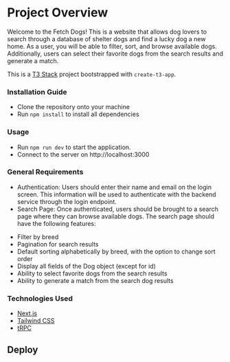 # Project Overview

Welcome to the Fetch Dogs! This is a website that allows dog lovers to search through a database of shelter dogs and find a lucky dog a new home. As a user, you will be able to filter, sort, and browse available dogs. Additionally, users can select their favorite dogs from the search results and generate a match.

This is a [T3 Stack](https://create.t3.gg/) project bootstrapped with `create-t3-app`.

### Installation Guide

- Clone the repository onto your machine
- Run `npm install` to install all dependencies

### Usage

- Run `npm run dev` to start the application.
- Connect to the server on http://localhost:3000

### General Requirements

- Authentication: Users should enter their name and email on the login screen. This information will be used to authenticate with the backend service through the login endpoint.
- Search Page: Once authenticated, users should be brought to a search page where they can browse available dogs. The search page should have the following features:

* Filter by breed
* Pagination for search results
* Default sorting alphabetically by breed, with the option to change sort order
* Display all fields of the Dog object (except for id)
* Ability to select favorite dogs from the search results
* Ability to generate a match from the search dog results

### Technologies Used

- [Next.js](https://nextjs.org)
- [Tailwind CSS](https://tailwindcss.com)
- [tRPC](https://trpc.io)

## Deploy
